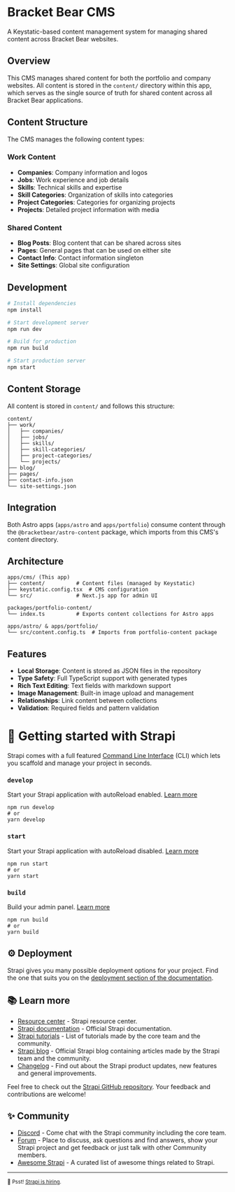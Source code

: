 # Bracket Bear CMS

A Keystatic-based content management system for managing shared content across Bracket Bear websites.

## Overview

This CMS manages shared content for both the portfolio and company websites. All content is stored in the `content/` directory within this app, which serves as the single source of truth for shared content across all Bracket Bear applications.

## Content Structure

The CMS manages the following content types:

### Work Content
- **Companies**: Company information and logos
- **Jobs**: Work experience and job details
- **Skills**: Technical skills and expertise
- **Skill Categories**: Organization of skills into categories
- **Project Categories**: Categories for organizing projects
- **Projects**: Detailed project information with media

### Shared Content
- **Blog Posts**: Blog content that can be shared across sites
- **Pages**: General pages that can be used on either site
- **Contact Info**: Contact information singleton
- **Site Settings**: Global site configuration

## Development

```bash
# Install dependencies
npm install

# Start development server
npm run dev

# Build for production
npm run build

# Start production server
npm start
```

## Content Storage

All content is stored in `content/` and follows this structure:

```
content/
├── work/
│   ├── companies/
│   ├── jobs/
│   ├── skills/
│   ├── skill-categories/
│   ├── project-categories/
│   └── projects/
├── blog/
├── pages/
├── contact-info.json
└── site-settings.json
```

## Integration

Both Astro apps (`apps/astro` and `apps/portfolio`) consume content through the `@bracketbear/astro-content` package, which imports from this CMS's content directory.

## Architecture

```
apps/cms/ (This app)
├── content/          # Content files (managed by Keystatic)
├── keystatic.config.tsx  # CMS configuration
└── src/              # Next.js app for admin UI

packages/portfolio-content/
└── index.ts          # Exports content collections for Astro apps

apps/astro/ & apps/portfolio/
└── src/content.config.ts  # Imports from portfolio-content package
```

## Features

- **Local Storage**: Content is stored as JSON files in the repository
- **Type Safety**: Full TypeScript support with generated types
- **Rich Text Editing**: Text fields with markdown support
- **Image Management**: Built-in image upload and management
- **Relationships**: Link content between collections
- **Validation**: Required fields and pattern validation

# 🚀 Getting started with Strapi

Strapi comes with a full featured [Command Line Interface](https://docs.strapi.io/developer-docs/latest/developer-resources/cli/CLI.html) (CLI) which lets you scaffold and manage your project in seconds.

### `develop`

Start your Strapi application with autoReload enabled. [Learn more](https://docs.strapi.io/developer-docs/latest/developer-resources/cli/CLI.html#strapi-develop)

```
npm run develop
# or
yarn develop
```

### `start`

Start your Strapi application with autoReload disabled. [Learn more](https://docs.strapi.io/developer-docs/latest/developer-resources/cli/CLI.html#strapi-start)

```
npm run start
# or
yarn start
```

### `build`

Build your admin panel. [Learn more](https://docs.strapi.io/developer-docs/latest/developer-resources/cli/CLI.html#strapi-build)

```
npm run build
# or
yarn build
```

## ⚙️ Deployment

Strapi gives you many possible deployment options for your project. Find the one that suits you on the [deployment section of the documentation](https://docs.strapi.io/developer-docs/latest/setup-deployment-guides/deployment.html).

## 📚 Learn more

- [Resource center](https://strapi.io/resource-center) - Strapi resource center.
- [Strapi documentation](https://docs.strapi.io) - Official Strapi documentation.
- [Strapi tutorials](https://strapi.io/tutorials) - List of tutorials made by the core team and the community.
- [Strapi blog](https://docs.strapi.io) - Official Strapi blog containing articles made by the Strapi team and the community.
- [Changelog](https://strapi.io/changelog) - Find out about the Strapi product updates, new features and general improvements.

Feel free to check out the [Strapi GitHub repository](https://github.com/strapi/strapi). Your feedback and contributions are welcome!

## ✨ Community

- [Discord](https://discord.strapi.io) - Come chat with the Strapi community including the core team.
- [Forum](https://forum.strapi.io/) - Place to discuss, ask questions and find answers, show your Strapi project and get feedback or just talk with other Community members.
- [Awesome Strapi](https://github.com/strapi/awesome-strapi) - A curated list of awesome things related to Strapi.

---

<sub>🤫 Psst! [Strapi is hiring](https://strapi.io/careers).</sub>
